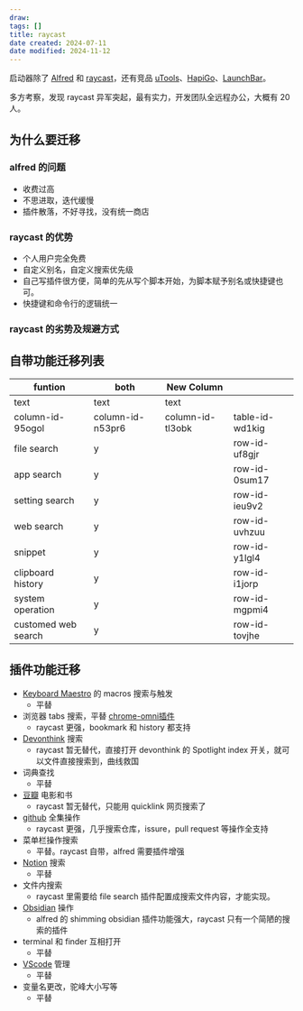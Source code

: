 ```yaml
---
draw:
tags: []
title: raycast
date created: 2024-07-11
date modified: 2024-11-12
---
```


启动器除了 [Alfred](Alfred) 和 [raycast](raycast.md)，还有竞品 [uTools](uTools)、[HapiGo](HapiGo)、[LaunchBar](LaunchBar)。

多方考察，发现 raycast 异军突起，最有实力，开发团队全远程办公，大概有 20 人。

## 为什么要迁移

### alfred 的问题

- 收费过高
- 不思进取，迭代缓慢
- 插件散落，不好寻找，没有统一商店

### raycast 的优势

- 个人用户完全免费
- 自定义别名，自定义搜索优先级
- 自己写插件很方便，简单的先从写个脚本开始，为脚本赋予别名或快捷键也可。
- 快捷键和命令行的逻辑统一

### raycast 的劣势及规避方式

## 自带功能迁移列表

| funtion | both | New Column | |
| ------------------- | ---------------- | ---------------- | --------------- |
| text | text | text | |
| column-id-95ogol | column-id-n53pr6 | column-id-tl3obk | table-id-wd1kig |
| file search | y | | row-id-uf8gjr |
| app search | y | | row-id-0sum17 |
| setting search | y | | row-id-ieu9v2 |
| web search | y | | row-id-uvhzuu |
| snippet | y | | row-id-y1lgl4 |
| clipboard history | y | | row-id-i1jorp |
| system operation | y | | row-id-mgpmi4 |
| customed web search | y | | row-id-tovjhe |

## 插件功能迁移

- [Keyboard Maestro](Keyboard%20Maestro) 的 macros 搜索与触发
	- 平替
- 浏览器 tabs 搜索，平替 [chrome-omni插件](chrome-omni插件)
	- raycast 更强，bookmark 和 history 都支持
- [Devonthink](Devonthink) 搜索
	- raycast 暂无替代，直接打开 devonthink 的 Spotlight index 开关，就可以文件直接搜索到，曲线救国
- 词典查找
	- 平替
- [豆瓣](豆瓣) 电影和书
	- raycast 暂无替代，只能用 quicklink 网页搜索了
- [github](2%20第二大脑/1%20节点/CS/编程语言/Go/github.md) 全集操作
	- raycast 更强，几乎搜索仓库，issure，pull request 等操作全支持
- 菜单栏操作搜索
	- 平替。raycast 自带，alfred 需要插件增强
- [Notion](Notion.md) 搜索
	- 平替
- 文件内搜索
	- raycast 里需要给 file search 插件配置成搜索文件内容，才能实现。
- [Obsidian](Obsidian.md) 操作
	- alfred 的 shimming obsidian 插件功能强大，raycast 只有一个简陋的搜索的插件
- terminal 和 finder 互相打开
	- 平替
- [VScode](VScode.md) 管理
	- 平替
- 变量名更改，驼峰大小写等
	- 平替
